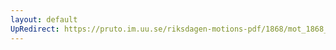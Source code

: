 ```yaml
---
layout: default
UpRedirect: https://pruto.im.uu.se/riksdagen-motions-pdf/1868/mot_1868__ak__212/mot_1868__ak__212-001.pdf
---
```

